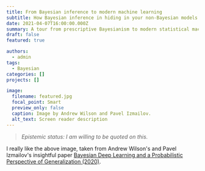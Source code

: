 ```yaml
---
title: From Bayesian inference to modern machine learning
subtitle: How Bayesian inference in hiding in your non-Bayesian models
date: 2021-04-07T16:00:00.000Z
summary: A tour from prescriptive Bayesianism to modern statistical machine learning.
draft: false
featured: true

authors:
  - admin
tags:
  - Bayesian
categories: []
projects: []

image:
  filename: featured.jpg
  focal_point: Smart
  preview_only: false
  caption: Image by Andrew Wilson and Pavel Izmailov.
  alt_text: Screen reader description
---
```


> *Epistemic status: I am willing to be quoted on this.*

I really like the above image, taken from Andrew Wilson's and Pavel Izmailov's insightful paper [Bayesian Deep Learning and a Probabilistic Perspective of Generalization (2020)](https://arxiv.org/abs/2002.08791).
